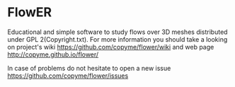 FlowER
======

Educational and simple software to study flows over 3D meshes distributed under GPL 2(Copyright.txt).
For more information you should take a looking on project's wiki https://github.com/copyme/flower/wiki and web page http://copyme.github.io/flower/

In case of problems do not hesitate to open a new issue https://github.com/copyme/flower/issues